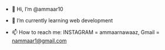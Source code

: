 - 👋 Hi, I’m @ammaar10

- 🌱 I’m currently learning web development
- 📫 How to reach me: INSTAGRAM = ammaarnawaaz, Gmail = nammaar1@gmail.com  

<!---
ammaar10/ammaar10 is a ✨ special ✨ repository because its `README.md` (this file) appears on your GitHub profile.
You can click the Preview link to take a look at your changes.
--->
